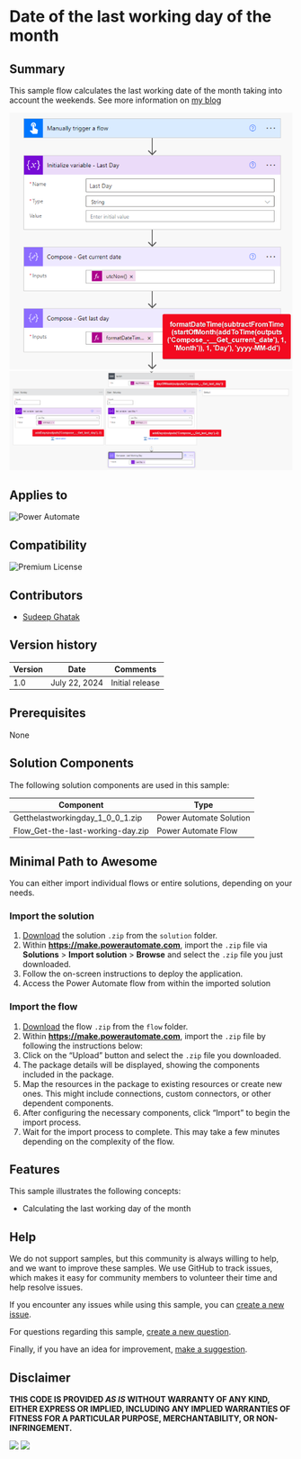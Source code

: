 # Date of the last working day of the month

## Summary

This sample flow calculates the last working date of the month taking into account the weekends. See more information on [my blog](https://sudeepghatak.com/last-working-day-of-the-month/) 


![image](./assets/flow1.png)
![image](./assets/flow2.png)

## Applies to

![Power Automate](https://img.shields.io/badge/Power%20Automate-yes-green "Yes")

## Compatibility

![Premium License](https://img.shields.io/badge/Premium%20License-not%20applicable-red.svg "Not applicable")

## Contributors

* [Sudeep Ghatak](https://www.linkedin.com/in/sudeepghatak/)

## Version history

Version|Date|Comments
-------|----|--------
1.0|July 22, 2024|Initial release

## Prerequisites

None

## Solution Components

The following solution components are used in this sample:

Component|Type
---------|-----
Getthelastworkingday_1_0_0_1.zip | Power Automate Solution
Flow_Get-the-last-working-day.zip | Power Automate Flow

## Minimal Path to Awesome

You can either import individual flows or entire solutions, depending on your needs. 


### Import the solution
1. [Download](./solution/Getthelastworkingday_1_0_0_1.zip) the solution `.zip` from the `solution` folder.
2. Within **https://make.powerautomate.com**, import the `.zip` file via **Solutions** > **Import solution** > **Browse** and select the `.zip` file you just downloaded.
3. Follow the on-screen instructions to deploy the application.
4. Access the Power Automate flow from within the imported solution

### Import the flow
1. [Download](./flow/Flow_Get-the-last-working-day.zip) the flow `.zip` from the `flow` folder.
2. Within **https://make.powerautomate.com**, import the `.zip` file by following the instructions below:
3. Click on the “Upload” button and select the `.zip` file you downloaded.
4. The package details will be displayed, showing the components included in the package.
5. Map the resources in the package to existing resources or create new ones. This might include connections, custom connectors, or other dependent components.
6. After configuring the necessary components, click “Import” to begin the import process.
7. Wait for the import process to complete. This may take a few minutes depending on the complexity of the flow.

## Features

This sample illustrates the following concepts:

* Calculating the last working day of the month

## Help

We do not support samples, but this community is always willing to help, and we want to improve these samples. We use GitHub to track issues, which makes it easy for  community members to volunteer their time and help resolve issues.

If you encounter any issues while using this sample, you can [create a new issue](https://github.com/pnp/powerapps-samples/issues/new?assignees=&labels=Needs%3A+Triage+%3Amag%3A%2Ctype%3Abug-suspected&template=bug-report.yml&sample=json-string-generator&authors=@shaheerahmadch&title=json-string-generator%20-%20).

For questions regarding this sample, [create a new question](https://github.com/pnp/powerapps-samples/issues/new?assignees=&labels=Needs%3A+Triage+%3Amag%3A%2Ctype%3Abug-suspected&template=question.yml&sample=json-string-generator&authors=@shaheerahmadch&title=json-string-generator%20-%20).

Finally, if you have an idea for improvement, [make a suggestion](https://github.com/pnp/powerapps-samples/issues/new?assignees=&labels=Needs%3A+Triage+%3Amag%3A%2Ctype%3Abug-suspected&template=suggestion.yml&sample=json-string-generator&authors=@shaheerahmadch&title=json-string-generator%20-%20).

## Disclaimer

**THIS CODE IS PROVIDED *AS IS* WITHOUT WARRANTY OF ANY KIND, EITHER EXPRESS OR IMPLIED, INCLUDING ANY IMPLIED WARRANTIES OF FITNESS FOR A PARTICULAR PURPOSE, MERCHANTABILITY, OR NON-INFRINGEMENT.**

<img src="./assets/Screenshot 2023-11-06 191309.png" />

<img src="https://m365-visitor-stats.azurewebsites.net/powerplatform-samples/samples/json-string-generator" />
